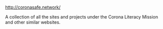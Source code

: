 http://coronasafe.network/

A collection of all the sites and projects under the Corona Literacy Mission and other similar websites. 
